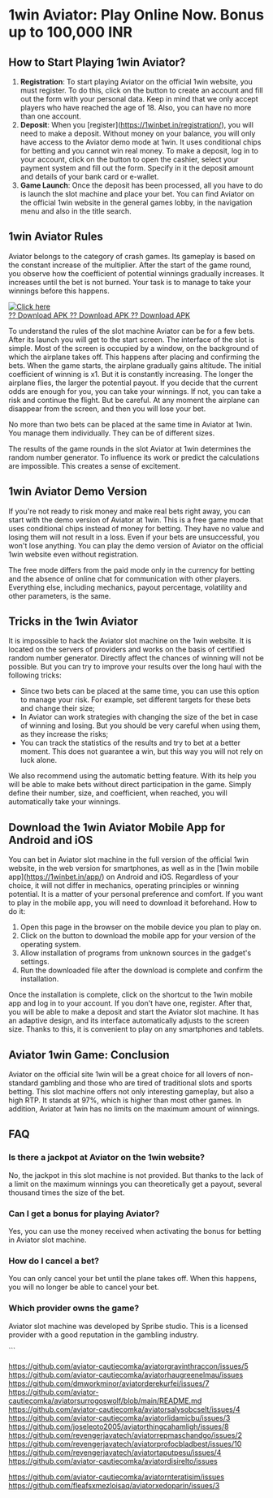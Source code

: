 # 1win Aviator: Play Online Now. Bonus up to 100,000 INR

## How to Start Playing 1win Aviator?

1.  **Registration**: To start playing Aviator on the official 1win
    website, you must register. To do this, click on the button to
    create an account and fill out the form with your personal data.
    Keep in mind that we only accept players who have reached the age
    of 18. Also, you can have no more than one account.
2.  **Deposit**: When you
    \[register\](https://1winbet.in/registration/), you will need to
    make a deposit. Without money on your balance, you will only have
    access to the Aviator demo mode at 1win. It uses conditional chips
    for betting and you cannot win real money. To make a deposit, log in
    to your account, click on the button to open the cashier, select
    your payment system and fill out the form. Specify in it the deposit
    amount and details of your bank card or e-wallet.
3.  **Game Launch**: Once the deposit has been processed, all you have
    to do is launch the slot machine and place your bet. You can find
    Aviator on the official 1win website in the general games lobby, in
    the navigation menu and also in the title search.

## 1win Aviator Rules

Aviator belongs to the category of crash games. Its gameplay is based on
the constant increase of the multiplier. After the start of the game
round, you observe how the coefficient of potential winnings gradually
increases. It increases until the bet is not burned. Your task is to
manage to take your winnings before this happens.

[![Click
here](https://readscoops.com/wp-content/uploads/2023/03/Readscoop-aviator-1-1.jpg)](https://traff.sbs/deff)\
[?? Download APK ?? Download APK ?? Download
APK](https://traff.sbs/deff)

To understand the rules of the slot machine Aviator can be for a few
bets. After its launch you will get to the start screen. The interface
of the slot is simple. Most of the screen is occupied by a window, on
the background of which the airplane takes off. This happens after
placing and confirming the bets. When the game starts, the airplane
gradually gains altitude. The initial coefficient of winning is x1. But
it is constantly increasing. The longer the airplane flies, the larger
the potential payout. If you decide that the current odds are enough for
you, you can take your winnings. If not, you can take a risk and
continue the flight. But be careful. At any moment the airplane can
disappear from the screen, and then you will lose your bet.

No more than two bets can be placed at the same time in Aviator at 1win.
You manage them individually. They can be of different sizes.

The results of the game rounds in the slot Aviator at 1win determines
the random number generator. To influence its work or predict the
calculations are impossible. This creates a sense of excitement.

## 1win Aviator Demo Version

If you're not ready to risk money and make real bets right away, you can
start with the demo version of Aviator at 1win. This is a free game mode
that uses conditional chips instead of money for betting. They have no
value and losing them will not result in a loss. Even if your bets are
unsuccessful, you won't lose anything. You can play the demo version of
Aviator on the official 1win website even without registration.

The free mode differs from the paid mode only in the currency for
betting and the absence of online chat for communication with other
players. Everything else, including mechanics, payout percentage,
volatility and other parameters, is the same.

## Tricks in the 1win Aviator

It is impossible to hack the Aviator slot machine on the 1win website.
It is located on the servers of providers and works on the basis of
certified random number generator. Directly affect the chances of
winning will not be possible. But you can try to improve your results
over the long haul with the following tricks:

-   Since two bets can be placed at the same time, you can use this
    option to manage your risk. For example, set different targets for
    these bets and change their size;
-   In Aviator can work strategies with changing the size of the bet in
    case of winning and losing. But you should be very careful when
    using them, as they increase the risks;
-   You can track the statistics of the results and try to bet at a
    better moment. This does not guarantee a win, but this way you will
    not rely on luck alone.

We also recommend using the automatic betting feature. With its help you
will be able to make bets without direct participation in the game.
Simply define their number, size, and coefficient, when reached, you
will automatically take your winnings.

## Download the 1win Aviator Mobile App for Android and iOS

You can bet in Aviator slot machine in the full version of the official
1win website, in the web version for smartphones, as well as in the
\[1win mobile app\](https://1winbet.in/app/) on Android and iOS.
Regardless of your choice, it will not differ in mechanics, operating
principles or winning potential. It is a matter of your personal
preference and comfort. If you want to play in the mobile app, you will
need to download it beforehand. How to do it:

1.  Open this page in the browser on the mobile device you plan to play
    on.
2.  Click on the button to download the mobile app for your version of
    the operating system.
3.  Allow installation of programs from unknown sources in the gadget's
    settings.
4.  Run the downloaded file after the download is complete and confirm
    the installation.

Once the installation is complete, click on the shortcut to the 1win
mobile app and log in to your account. If you don't have one, register.
After that, you will be able to make a deposit and start the Aviator
slot machine. It has an adaptive design, and its interface automatically
adjusts to the screen size. Thanks to this, it is convenient to play on
any smartphones and tablets.

## Aviator 1win Game: Conclusion

Aviator on the official site 1win will be a great choice for all lovers
of non-standard gambling and those who are tired of traditional slots
and sports betting. This slot machine offers not only interesting
gameplay, but also a high RTP. It stands at 97%, which is higher than
most other games. In addition, Aviator at 1win has no limits on the
maximum amount of winnings.

## FAQ

### Is there a jackpot at Aviator on the 1win website?

No, the jackpot in this slot machine is not provided. But thanks to the
lack of a limit on the maximum winnings you can theoretically get a
payout, several thousand times the size of the bet.

### Can I get a bonus for playing Aviator?

Yes, you can use the money received when activating the bonus for
betting in Aviator slot machine.

### How do I cancel a bet?

You can only cancel your bet until the plane takes off. When this
happens, you will no longer be able to cancel your bet.

### Which provider owns the game?

Aviator slot machine was developed by Spribe studio. This is a licensed
provider with a good reputation in the gambling industry.

\`\`\`


https://github.com/aviator-cautiecomka/aviatorgravinthraccon/issues/5
https://github.com/aviator-cautiecomka/aviatorhaugreenelmau/issues
https://github.com/dmworkminor/aviatorderekurfei/issues/7
https://github.com/aviator-cautiecomka/aviatorsurrogoswolf/blob/main/README.md
https://github.com/aviator-cautiecomka/aviatorsalysobcselt/issues/4
https://github.com/aviator-cautiecomka/aviatorlidamicbu/issues/3
https://github.com/joseleoto2005/aviatorthingcahamligh/issues/8
https://github.com/revengerjavatech/aviatorrepmaschandgo/issues/2
https://github.com/revengerjavatech/aviatorprofocbladbest/issues/10
https://github.com/revengerjavatech/aviatortaputpesu/issues/4
https://github.com/aviator-cautiecomka/aviatordisirelto/issues

https://github.com/aviator-cautiecomka/aviatornteratisim/issues
https://github.com/fleafsxmezloisaq/aviatorxedoparin/issues/3
